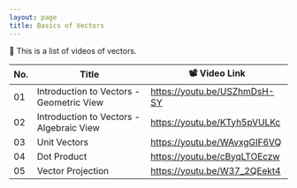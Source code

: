 ```yaml
---
layout: page
title: Basics of Vectors
---
```


📢 This is a list of videos of vectors.

| No.  | Title                                    | 📽️ Video Link                                                 |
| ---- | ---------------------------------------- | ------------------------------------------------------------ |
| 01   | Introduction to Vectors - Geometric View | <a href="https://youtu.be/USZhmDsH-SY" target="_blank">https://youtu.be/USZhmDsH-SY</a> |
| 02   | Introduction to Vectors - Algebraic View | <a href="https://youtu.be/KTyh5pVULKc" target="_blank">https://youtu.be/KTyh5pVULKc</a> |
| 03   | Unit Vectors                             | <a href="https://youtu.be/WAvxgGIF6VQ" target="_blank">https://youtu.be/WAvxgGIF6VQ</a> |
| 04   | Dot Product                              | <a href="https://youtu.be/cByqLTOEczw" target="_blank">https://youtu.be/cByqLTOEczw</a> |
| 05   | Vector Projection                        | <a href="https://youtu.be/W37_2QEekt4" target="_blank">https://youtu.be/W37_2QEekt4</a> |
